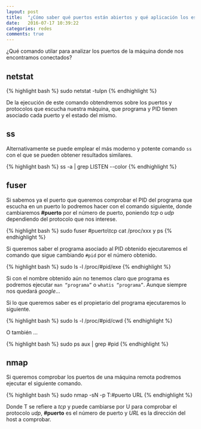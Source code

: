 ```yaml
---
layout: post
title:  "¿Cómo saber qué puertos están abiertos y qué aplicación los escucha?"
date:   2016-07-17 10:39:22
categories: redes
comments: true
---
```


¿Qué comando utilar para analizar los puertos de la máquina donde nos encontramos conectados?

**netstat**
-----------

{% highlight bash %}
sudo netstat -tulpn
{% endhighlight %}

De la ejecución de este comando obtendremos sobre los puertos y protocolos que escucha nuestra máquina, que programa y PID tienen asociado cada puerto y el estado del mismo.

**ss**
------
Alternativamente se puede emplear el más moderno y potente comando `ss` con el que se pueden obtener resultados similares.

{% highlight bash %}
ss -a | grep LISTEN --color
{% endhighlight %}

**fuser**
---------

Si sabemos ya el puerto que queremos comprobar el PID del programa que escucha en un puerto lo podremos hacer con el comando siguiente, donde cambiaremos **#puerto** por el número de puerto, poniendo *tcp* o *udp* dependiendo del protocolo que nos interese.

{% highlight bash %}
sudo fuser #puerto\tcp
cat /proc/xxx y ps
{% endhighlight %}

Si queremos saber el programa asociado al PID obtenido ejecutaremos el comando que sigue cambiando `#pid` por el número obtenido.

{% highlight bash %}
sudo ls -l /proc/#pid/exe
{% endhighlight %}

Si con el nombre obtenido aún no tenemos claro que programa es podremos ejecutar `man “programa”` o `whatis “programa”`. Aunque siempre nos quedará *google*…

Si lo que queremos saber es el propietario del programa ejecutaremos lo siguiente.

{% highlight bash %}
sudo ls -l /proc/#pid/cwd
{% endhighlight %}

O también …

{% highlight bash %}
sudo ps aux | grep #pid
{% endhighlight %}

**nmap**
--------

Si queremos comprobar los puertos de una máquina remota podremos ejecutar el siguiente comando.

{% highlight bash %}
sudo nmap -sN -p T:#puerto URL
{% endhighlight %}

Donde T se refiere a *tcp* y puede cambiarse por U para comprobar el protocolo *udp*, **#puerto** es el número de puerto y *URL* es la dirección del host a comprobar.
